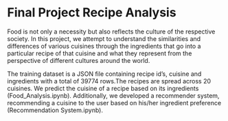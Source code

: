 # Final Project Recipe Analysis
Food is not only a necessity but also reflects the culture of the respective society. In this project, we attempt to understand the similarities and differences of various cuisines through the ingredients that go into a particular recipe of that cuisine and what they represent from the perspective of different cultures around the world.

The training dataset is a JSON file containing recipe id’s, cuisine and ingredients with a total of 39774 rows.The recipes are spread across 20 cuisines. We predict the cuisine of a recipe based on its ingredients (Food_Analysis.ipynb). Additionally, we developed a recommender system, recommending a cuisine to the user based on his/her ingredient preference (Recommendation System.ipynb).
